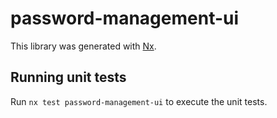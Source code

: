 # password-management-ui

This library was generated with [Nx](https://nx.dev).

## Running unit tests

Run `nx test password-management-ui` to execute the unit tests.
